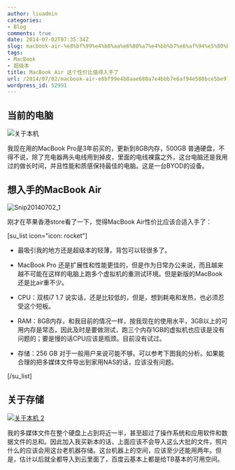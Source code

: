 ```yaml
---
author: liuadmin
categories:
- Blog
comments: true
date: 2014-07-02T07:35:34Z
slug: macbook-air-%e8%bf%99%e4%b8%aa%e6%80%a7%e4%bb%b7%e6%af%94%e5%80%bc%e5%be%97%e5%85%a5%e6%89%8b%e4%ba%86
tags:
- MacBook
- 超级本
title: MacBook Air 这个性价比值得入手了
url: /2014/07/02/macbook-air-e8bf99e4b8aae680a7e4bbb7e6af94e580bce5be97e585a5e6898be4ba86/
wordpress_id: 52991
---
```


## 当前的电脑


![关于本机](http://cdn1.martinliu.cn/wp-content/uploads/2014/07/关于本机.jpg)

我现在用的MacBook Pro是3年前买的，更新到8GB内存，500GB 普通硬盘，不得不说，除了充电器两头电线用到掉皮，里面的电线裸露之外，这台电脑还是我用过的做长时间，并且性能和质感保持最佳的电脑。这是一台BYOD的设备。

<!--more-->


## 想入手的MacBook Air


![Snip20140702_1](http://cdn1.martinliu.cn/wp-content/uploads/2014/07/Snip20140702_1.png)

刚才在苹果香港store看了一下，觉得MacBook Air性价比应该合适入手了：

[su_list icon="icon: rocket"]



	
  * 最吸引我的地方还是超级本的轻薄，背包可以轻很多了。

	
  * MacBook Pro 还是扩展性和性能更佳的，但是作为日常办公来说，而且越来越不可能在这样的电脑上跑多个虚拟机的重测试环境。但是新版的MacBook还是比air重不少。

	
  * CPU：双核i7 1.7 说实话，还是比较低的，但是，想到耗电和发热，也必须忍受这个短板。

	
  * RAM：8GB内存，和我目前的情况一样，按我现在的使用水平，3GB以上的可用内存是常态，因此及时是要做测试，跑三个内存1GB的虚拟机也应该是没有问题的；要是慢的话CPU应该是瓶颈。目前没有试过。

	
  * 存储：256 GB 对于一般用户来说可能不够。可以参考下图我的分析。如果能合理的把多媒体文件导出到家用NAS的话，应该没有问题。


[/su_list]


## 关于存储


[![关于本机 2](http://cdn1.martinliu.cn/wp-content/uploads/2014/07/关于本机-2.jpg)](http://cdn1.martinliu.cn/wp-content/uploads/2014/07/关于本机-2.jpg)

我的多媒体文件在整个硬盘上占到将近一半，甚至超过了操作系统和应用软件和数据文件的总和。因此加入我买新本的话，上面应该不会导入这么大批的文件，照片什么的应该会用这台老机器存储。这台机器上的空间，应该至少还能用两年。但是，估计以后就全都导入到云里面了，百度云基本上都是给TB基本的可用空间。
